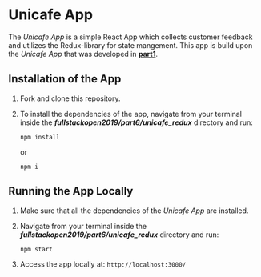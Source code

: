 # Unicafe App

The *Unicafe App* is a simple React App which collects customer feedback and utilizes the Redux-library for state mangement. This app is build upon the
*Unicafe App* that was developed in [**part1**](https://github.com/katerina-tziala/fullstackopen2019/tree/master/part1/unicafe).

## Installation of the App

1. Fork and clone this repository.

2. To install the dependencies of the app, navigate from your terminal inside the ***fullstackopen2019/part6/unicafe_redux*** directory and run:

    ```
    npm install
    ```

    or

    ```
    npm i
    ```

## Running the App Locally

1. Make sure that all the dependencies of the *Unicafe App* are installed.

2. Navigate from your terminal inside the ***fullstackopen2019/part6/unicafe_redux*** directory and run:

    ```
    npm start
    ```

3. Access the app locally at: ```http://localhost:3000/```
